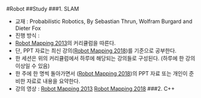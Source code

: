#Robot
##Study
###1. SLAM
- 교재 : Probabilistic Robotics, By Sebastian Thrun, Wolfram Burgard and Dieter Fox
- 진행 방식 : 
 - [Robot Mapping 2013](http://ais.informatik.uni-freiburg.de/teaching/ws13/mapping/)의 커리큘럼을 따른다.
 - 단, PPT 자료는 최신 강의([Robot Mapping 2018](http://ais.informatik.uni-freiburg.de/teaching/ws18/mapping/))를 기준으로 공부한다.
 - 한 세션은 위의 커리큘럼에서 하루에 해당되는 강의들로 구성된다. (하루에 한 강의 이상일 수 있음)
 - 한 주에 한 명씩 돌아가면서 ([Robot Mapping 2018](http://ais.informatik.uni-freiburg.de/teaching/ws18/mapping/))의 PPT 자료 또는 개인이 준비한 자료로 내용을 요약한다.
 - 강의 영상 : [Robot Mapping 2013](http://ais.informatik.uni-freiburg.de/teaching/ws13/mapping/)
              [Robot Mapping 2018](http://ais.informatik.uni-freiburg.de/teaching/ws18/mapping/)
###2. C++

